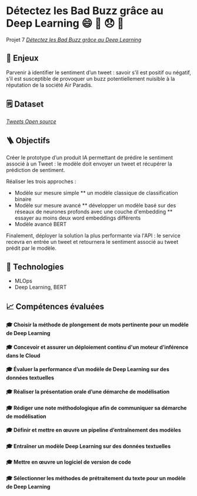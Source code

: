 # Détectez les Bad Buzz grâce au Deep Learning :smile: :cursing_face: :disappointed: :triumph:

Projet 7 [_Détectez les Bad Buzz grâce au Deep Learning_](https://openclassrooms.com/fr/paths/188/projects/722/assignment)


## :pushpin: Enjeux
Parvenir à identifier le sentiment d’un tweet : savoir s’il est positif ou négatif, s’il est susceptible de provoquer un buzz potentiellement nuisible à la réputation de la société Air Paradis.

## :spiral_notepad: Dataset
[_Tweets Open source_](https://www.kaggle.com/datasets/kazanova/sentiment140)

## :ladder: Objectifs
Créer le prototype d’un produit IA permettant de prédire le sentiment associé à un Tweet : le modèle doit envoyer un tweet et récupérer la prédiction de sentiment.

Réaliser les trois approches :

* Modèle sur mesure simple
 ** un modèle classique de classification binaire
* Modèle sur mesure avancé
 **  développer un modèle basé sur des réseaux de neurones profonds avec une couche d'embedding
 ** essayer au moins deux word embeddings différents
* Modèle avancé BERT

Finalement, déployer la solution la plus performante via l'API : le service recevra en entrée un tweet et retournera le sentiment associé au tweet prédit par le modèle.

## :wrench: Technologies
- MLOps
- Deep Learning, BERT

## :chart_with_upwards_trend: Compétences évaluées

#### 🎓 Choisir la méthode de plongement de mots pertinente pour un modèle de Deep Learning
#### 🎓 Concevoir et assurer un déploiement continu d'un moteur d’inférence dans le Cloud
#### 🎓 Évaluer la performance d’un modèle de Deep Learning sur des données textuelles
#### 🎓 Réaliser la présentation orale d’une démarche de modélisation
#### 🎓 Rédiger une note méthodologique afin de communiquer sa démarche de modélisation
#### 🎓 Définir et mettre en œuvre un pipeline d’entraînement des modèles
#### 🎓 Entraîner un modèle Deep Learning sur des données textuelles
#### 🎓 Mettre en œuvre un logiciel de version de code
#### 🎓 Sélectionner les méthodes de prétraitement du texte pour un modèle de Deep Learning

